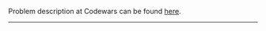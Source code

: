 Problem description at Codewars can be found
[here](https://www.codewars.com/kata/56530b444e831334c0000020/train/python).

-------------


